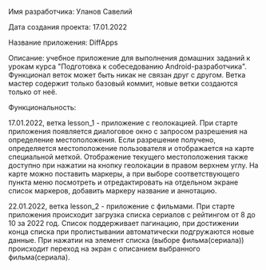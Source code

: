 Имя разработчика: Уланов Савелий

Дата создания проекта: 17.01.2022

Название приложения: DiffApps

Описание: учебное приложение для выполнения домашних заданий к урокам курса "Подготовка к собеседованию Android-разработчика". Функционал веток может быть никак не связан друг с другом. Ветка мастер содержит только базовый коммит, новые ветки создаются только от неё.

Функциональность:

17.01.2022, ветка lesson_1 - приложение с геолокацией. При старте приложения появляется диалоговое окно с запросом разрешения на определение местоположения. Если разрешение получено, определяется местоположение пользователя и отображается на карте специальной меткой. Отображение текущего местоположения также доступно при нажатии на кнопку геолокации в правом верхнем углу. На карте можно поставить маркеры, а при выборе соответствующего пункта меню посмотреть и отредактировать на отдельном экране список маркеров, добавить маркеру название и аннотацию.

22.01.2022, ветка lesson_2 - приложение с фильмами. При старте приложения происходит загрузка списка сериалов с рейтингом от 8 до 10 за 2022 год. Список поддерживает пагинацию, при достижении конца списка при пролистывании автоматически подгружаются новые данные. При нажатии на элемент списка (выборе фильма(сериала)) происходит переход на экран с описанием выбранного фильма(сериала).
